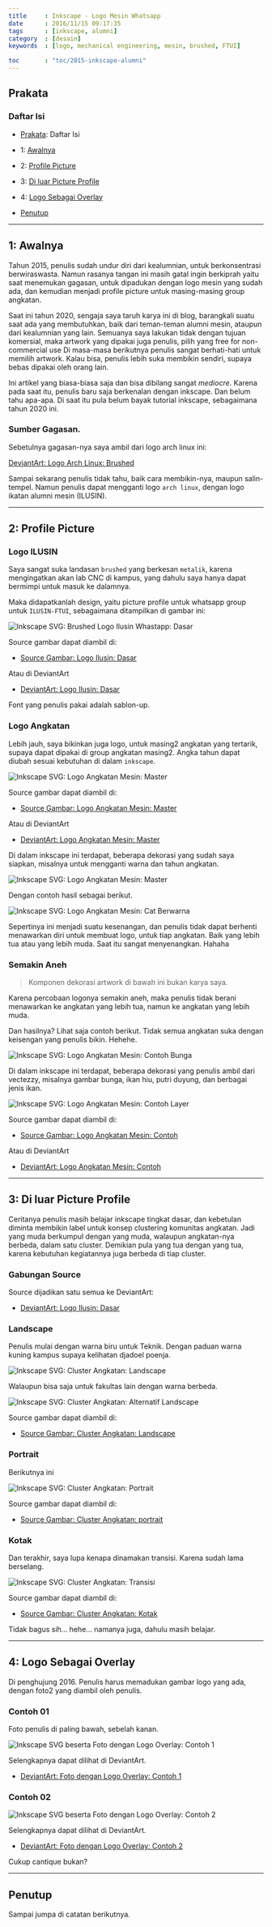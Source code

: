 ```yaml
---
title     : Inkscape - Logo Mesin Whatsapp
date      : 2016/11/15 09:17:35
tags      : [inkscape, alumni]
category  : [desain]
keywords  : [logo, mechanical engineering, mesin, brushed, FTUI]

toc       : "toc/2015-inkscape-alumni"
---
```


<a name="prakata"></a>

## Prakata

### Daftar Isi

* [Prakata](#prakata): Daftar Isi

* 1: [Awalnya](#awalnya)

* 2: [Profile Picture](#profile-picture)

* 3: [Di luar Picture Profile](#bukan-profile-picture)

* 4: [Logo Sebagai Overlay](#overlay)

* [Penutup](#penutup)

-- -- --

<a name="awalnya"></a>

## 1: Awalnya

Tahun 2015, penulis sudah undur diri dari kealumnian,
untuk berkonsentrasi berwiraswasta.
Namun rasanya tangan ini masih gatal ingin berkiprah
yaitu saat menemukan gagasan,
untuk dipadukan dengan logo mesin yang sudah ada,
dan kemudian menjadi profile picture untuk masing-masing group angkatan.

Saat ini tahun 2020, sengaja saya taruh karya ini di blog,
barangkali suatu saat ada yang membutuhkan,
baik dari teman-teman alumni mesin, ataupun dari kealumnian yang lain.
Semuanya saya lakukan tidak dengan tujuan komersial,
maka artwork yang dipakai juga penulis,
pilih yang free for non-commercial use
Di masa-masa berikutnya penulis sangat berhati-hati untuk memilih artwork.
Kalau bisa, penulis lebih suka membikin sendiri,
supaya bebas dipakai oleh orang lain.

Ini artikel yang biasa-biasa saja
dan bisa dibilang sangat _mediocre_.
Karena pada saat itu,
penulis baru saja berkenalan dengan inkscape.
Dan belum tahu apa-apa.
Di saat itu pula belum bayak tutorial inkscape,
sebagaimana tahun 2020 ini.

### Sumber Gagasan.

Sebetulnya gagasan-nya saya ambil dari logo arch linux ini:

[DeviantArt: Logo Arch Linux: Brushed][deviant-ilusin]

Sampai sekarang penulis tidak tahu,
baik cara membikin-nya, maupun salin-tempel.
Namun penulis dapat mengganti logo `arch linux`,
dengan logo ikatan alumni mesin (ILUSIN).

-- -- --

<a name="profile-picture"></a>

## 2: Profile Picture

### Logo ILUSIN

Saya sangat suka landasan `brushed`  yang berkesan `metalik`,
karena mengingatkan akan lab CNC di kampus,
yang dahulu saya hanya dapat bermimpi untuk masuk ke dalamnya.

Maka didapatkanlah design,
yaitu picture profile untuk whatsapp group untuk `ILUSIN-FTUI`,
sebagaimana ditampilkan di gambar ini:

![Inkscape SVG: Brushed Logo Ilusin Whastapp: Dasar][png-ilusin]

Source gambar dapat diambil di:

* [Source Gambar: Logo Ilusin: Dasar][svg-ilusin]

Atau di DeviantArt

* [DeviantArt: Logo Ilusin: Dasar][deviant-ilusin]

Font yang penulis pakai adalah sablon-up.

### Logo Angkatan

Lebih jauh, saya bikinkan juga logo,
untuk masing2 angkatan yang tertarik,
supaya dapat dipakai di group angkatan masing2.
Angka tahun dapat diubah sesuai kebutuhan di dalam `inkscape`.

![Inkscape SVG: Logo Angkatan Mesin: Master][png-1989-master]

Source gambar dapat diambil di:

* [Source Gambar: Logo Angkatan Mesin: Master][svg-1989-master]

Atau di DeviantArt

* [DeviantArt: Logo Angkatan Mesin: Master][deviant-1989]

Di dalam inkscape ini terdapat,
beberapa dekorasi yang sudah saya siapkan,
misalnya untuk mengganti warna dan tahun angkatan.

![Inkscape SVG: Logo Angkatan Mesin: Master][png-1989-inkscape]

Dengan contoh hasil sebagai berikut.

![Inkscape SVG: Logo Angkatan Mesin: Cat Berwarna][png-1989-colored]

Sepertinya ini menjadi suatu kesenangan,
dan penulis tidak dapat berhenti menawarkan diri untuk membuat logo,
untuk tiap angkatan. Baik yang lebih tua atau yang lebih muda.
Saat itu sangat menyenangkan. Hahaha

### Semakin Aneh

> Komponen dekorasi artwork di bawah ini bukan karya saya.

Karena percobaan logonya semakin aneh,
maka penulis tidak berani menawarkan ke angkatan yang lebih tua,
namun ke angkatan yang lebih muda.

Dan hasilnya?
Lihat saja contoh berikut.
Tidak semua angkatan suka dengan keisengan yang penulis bikin. Hehehe.

![Inkscape SVG: Logo Angkatan Mesin: Contoh Bunga][png-2009-flourish]

Di dalam inkscape ini terdapat,
beberapa dekorasi yang penulis ambil dari vectezzy,
misalnya gambar bunga, ikan hiu, putri duyung, dan berbagai jenis ikan.

![Inkscape SVG: Logo Angkatan Mesin: Contoh Layer][png-2009-inkscape]

Source gambar dapat diambil di:

* [Source Gambar: Logo Angkatan Mesin: Contoh][svg-2009-master]

Atau di DeviantArt

* [DeviantArt: Logo Angkatan Mesin: Contoh][deviant-2009]

-- -- --

<a name="bukan-profile-picture"></a>

## 3: Di luar Picture Profile

Ceritanya penulis masih belajar inkscape tingkat dasar,
dan kebetulan diminta membikin label untuk konsep clustering komunitas angkatan.
Jadi yang muda berkumpul dengan yang muda,
walaupun angkatan-nya berbeda, dalam satu cluster.
Demikian pula yang tua dengan yang tua,
karena kebutuhan kegiatannya juga berbeda di tiap cluster.

### Gabungan Source

Source dijadikan satu semua ke DeviantArt:

* [DeviantArt: Logo Ilusin: Dasar][deviant-ilusin]

### Landscape

Penulis mulai dengan warna biru untuk Teknik.
Dengan paduan warna kuning kampus supaya kelihatan djadoel poenja.

![Inkscape SVG: Cluster Angkatan: Landscape][png-landscape]

Walaupun bisa saja untuk fakultas lain dengan warna berbeda.

![Inkscape SVG: Cluster Angkatan: Alternatif Landscape][png-landscape-red]

Source gambar dapat diambil di:

* [Source Gambar: Cluster Angkatan: Landscape][svg-landscape]

### Portrait

Berikutnya ini

![Inkscape SVG: Cluster Angkatan: Portrait][png-portrait]

Source gambar dapat diambil di:

* [Source Gambar: Cluster Angkatan: portrait][svg-portrait]

### Kotak

Dan terakhir, saya lupa kenapa dinamakan transisi.
Karena sudah lama berselang.

![Inkscape SVG: Cluster Angkatan: Transisi][png-transisi]

Source gambar dapat diambil di:

* [Source Gambar: Cluster Angkatan: Kotak][svg-box]

Tidak bagus sih... hehe... namanya juga, dahulu masih belajar.

-- -- --

<a name="overlay"></a>

## 4: Logo Sebagai Overlay

Di penghujung 2016.
Penulis harus memadukan gambar logo yang ada,
dengan foto2 yang diambil oleh penulis.

### Contoh 01

Foto penulis di paling bawah, sebelah kanan.

![Inkscape SVG beserta Foto dengan Logo Overlay: Contoh 1][png-foto-01]

Selengkapnya dapat dilihat di DeviantArt.

* [DeviantArt: Foto dengan Logo Overlay: Contoh 1][deviant-foto-01]

### Contoh 02

![Inkscape SVG beserta Foto dengan Logo Overlay: Contoh 2][png-foto-02]

Selengkapnya dapat dilihat di DeviantArt.

* [DeviantArt: Foto dengan Logo Overlay: Contoh 2][deviant-foto-02]

Cukup cantique bukan?

-- -- --

<a name="penutup"></a>

## Penutup

Sampai jumpa di catatan berikutnya.

[//]: <> ( -- -- -- links below -- -- -- )

[deviant-arch]:     https://www.deviantart.com/fametsuri/art/Brushed-Arch-SVG-385393073

[png-ilusin]:       /posts/desain/2016/11-ilusin/brushed-ilusin.png
[svg-ilusin]:       /posts/desain/2016/11-ilusin/brushed-ilusin.svg
[deviant-ilusin]:   https://www.deviantart.com/nurwijayadi/art/Logo-WAG-ILUSIN-FTUI-645892619

[png-1989-master]:  /posts/desain/2016/11-ilusin/brushed-1989-master.png
[png-1989-colored]: /posts/desain/2016/11-ilusin/brushed-1989-blue.png
[png-1989-inkscape]:/posts/desain/2016/11-ilusin/brushed-1989-inkscape.png
[svg-1989-master]:  /posts/desain/2016/11-ilusin/brushed-1989-master.svg
[deviant-1989]:     https://www.deviantart.com/nurwijayadi/art/WhatsApp-Profile-Picture-Of-Mechanical-Class-1989-645890207

[png-2009-flourish]:/posts/desain/2016/11-ilusin/brushed-2009-with-decoration.png
[png-2009-dream]:   /posts/desain/2016/11-ilusin/brushed-2009-dream.png
[png-2009-inkscape]:/posts/desain/2016/11-ilusin/brushed-2009-inkscape-layers.png
[svg-2009-master]:  /posts/desain/2016/11-ilusin/brushed-2009-with-decoration.svg.zip
[deviant-2009]:     https://www.deviantart.com/nurwijayadi/art/WhatsApp-Profile-Picture-Of-Mechanical-Class-2009-645893339

[png-transisi]:     /posts/desain/2016/11-ilusin/angkatan-transisi.png
[svg-box]:          /posts/desain/2016/11-ilusin/angkatan-box.svg
[png-landscape]:    /posts/desain/2016/11-ilusin/angkatan-landscape.png
[png-landscape-red]:/posts/desain/2016/11-ilusin/angkatan-contoh.png
[svg-landscape]:    /posts/desain/2016/11-ilusin/angkatan-landscape.svg
[png-portrait]:     /posts/desain/2016/11-ilusin/angkatan-portrait.png
[svg-portrait]:     /posts/desain/2016/11-ilusin/angkatan-portrait.svg
[deviant-angkatan]: https://www.deviantart.com/nurwijayadi/art/Simple-Decade-Alumni-ID-645894014

[png-foto-01]:      /posts/desain/2016/11-ilusin/logo-trans-foto-01.png
[png-foto-02]:      /posts/desain/2016/11-ilusin/logo-trans-foto-02.png
[deviant-foto-01]:  https://www.deviantart.com/nurwijayadi/art/ILUSIN-FTUI-Transparent-Logo-647726067
[deviant-foto-02]:  https://www.deviantart.com/nurwijayadi/art/ILUSIN-FTUI-Transparent-Logo-647719236

